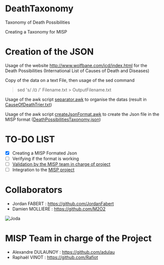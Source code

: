 # DeathTaxonomy
Taxonomy of Death Possibilities

Creating a Taxonomy for MISP

# Creation of the JSON

Usage of the website http://www.wolfbane.com/icd/index.html for the Death Possibilities (International List of Causes of Death and Diseases)

Copy of the data on a text File, then usage of the sed command 
> sed 's/ /¤ /' Filename.txt > OutputFilename.txt

Usage of the awk script [separator.awk](AWK_Files/separator.awk) to organise the datas (result in [CauseOfDeathTrier.txt](Text_Files/CauseOfDeathTrier.txt)) 

Usage of the awk script [createJsonFormat.awk](AWK_Files/createJsonFormat.awk) to create the Json file in the MISP format ([DeathPossibilitiesTaxonomy.json](DeathPossibilitiesTaxonomy.json))

# TO-DO LIST

- [x] Creating a MISP Formated Json
- [ ] Verifying if the format is working
- [ ] [Validation by the MISP team in charge of project](https://github.com/JordanFabert/DeathTaxonomy#misp-team-in-charge-of-the-project)
- [ ] Integration to the [MISP project](https://github.com/MISP)

# Collaborators 

- Jordan FABERT : https://github.com/JordanFabert
- Damien MOLLIERE : https://github.com/M2O2

![Joda](https://user-images.githubusercontent.com/45102082/154300725-88c043a7-e0a6-4e06-8117-b4eec9e25713.png)


# MISP Team in charge of the Project 

- Alexandre DULAUNOY : https://github.com/adulau
- Raphaël VINOT : https://github.com/Rafiot
